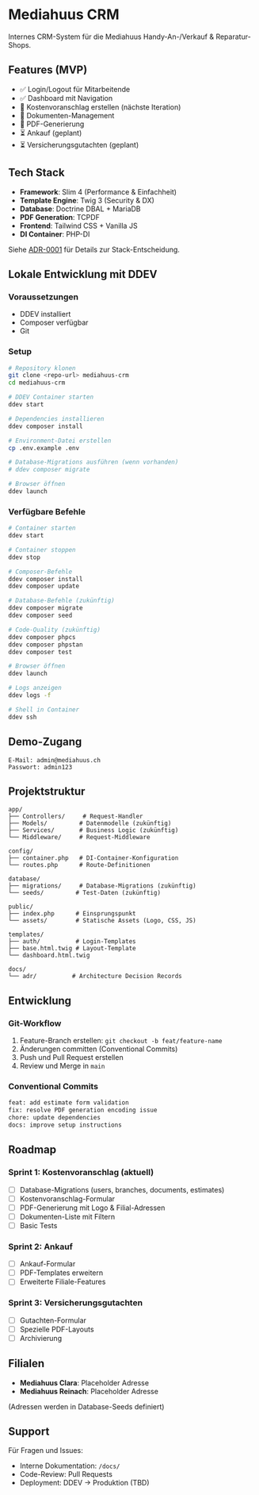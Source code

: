 # Mediahuus CRM

Internes CRM-System für die Mediahuus Handy-An-/Verkauf & Reparatur-Shops.

## Features (MVP)

- ✅ Login/Logout für Mitarbeitende
- ✅ Dashboard mit Navigation
- 🚧 Kostenvoranschlag erstellen (nächste Iteration)
- 🚧 Dokumenten-Management
- 🚧 PDF-Generierung
- ⏳ Ankauf (geplant)
- ⏳ Versicherungsgutachten (geplant)

## Tech Stack

- **Framework**: Slim 4 (Performance & Einfachheit)
- **Template Engine**: Twig 3 (Security & DX)
- **Database**: Doctrine DBAL + MariaDB
- **PDF Generation**: TCPDF
- **Frontend**: Tailwind CSS + Vanilla JS
- **DI Container**: PHP-DI

Siehe [ADR-0001](docs/adr/0001-tech-choice.md) für Details zur Stack-Entscheidung.

## Lokale Entwicklung mit DDEV

### Voraussetzungen

- DDEV installiert
- Composer verfügbar
- Git

### Setup

```bash
# Repository klonen
git clone <repo-url> mediahuus-crm
cd mediahuus-crm

# DDEV Container starten
ddev start

# Dependencies installieren
ddev composer install

# Environment-Datei erstellen
cp .env.example .env

# Database-Migrations ausführen (wenn vorhanden)
# ddev composer migrate

# Browser öffnen
ddev launch
```

### Verfügbare Befehle

```bash
# Container starten
ddev start

# Container stoppen
ddev stop

# Composer-Befehle
ddev composer install
ddev composer update

# Database-Befehle (zukünftig)
ddev composer migrate
ddev composer seed

# Code-Quality (zukünftig)
ddev composer phpcs
ddev composer phpstan
ddev composer test

# Browser öffnen
ddev launch

# Logs anzeigen
ddev logs -f

# Shell in Container
ddev ssh
```

## Demo-Zugang

```
E-Mail: admin@mediahuus.ch
Passwort: admin123
```

## Projektstruktur

```
app/
├── Controllers/     # Request-Handler
├── Models/         # Datenmodelle (zukünftig)
├── Services/       # Business Logic (zukünftig)
└── Middleware/     # Request-Middleware

config/
├── container.php   # DI-Container-Konfiguration
└── routes.php      # Route-Definitionen

database/
├── migrations/     # Database-Migrations (zukünftig)
└── seeds/         # Test-Daten (zukünftig)

public/
├── index.php      # Einsprungspunkt
└── assets/        # Statische Assets (Logo, CSS, JS)

templates/
├── auth/          # Login-Templates
├── base.html.twig # Layout-Template
└── dashboard.html.twig

docs/
└── adr/          # Architecture Decision Records
```

## Entwicklung

### Git-Workflow

1. Feature-Branch erstellen: `git checkout -b feat/feature-name`
2. Änderungen committen (Conventional Commits)
3. Push und Pull Request erstellen
4. Review und Merge in `main`

### Conventional Commits

```bash
feat: add estimate form validation
fix: resolve PDF generation encoding issue
chore: update dependencies
docs: improve setup instructions
```

## Roadmap

### Sprint 1: Kostenvoranschlag (aktuell)
- [ ] Database-Migrations (users, branches, documents, estimates)
- [ ] Kostenvoranschlag-Formular
- [ ] PDF-Generierung mit Logo & Filial-Adressen
- [ ] Dokumenten-Liste mit Filtern
- [ ] Basic Tests

### Sprint 2: Ankauf
- [ ] Ankauf-Formular
- [ ] PDF-Templates erweitern
- [ ] Erweiterte Filiale-Features

### Sprint 3: Versicherungsgutachten
- [ ] Gutachten-Formular
- [ ] Spezielle PDF-Layouts
- [ ] Archivierung

## Filialen

- **Mediahuus Clara**: Placeholder Adresse
- **Mediahuus Reinach**: Placeholder Adresse

(Adressen werden in Database-Seeds definiert)

## Support

Für Fragen und Issues:
- Interne Dokumentation: `/docs/`
- Code-Review: Pull Requests
- Deployment: DDEV → Produktion (TBD)